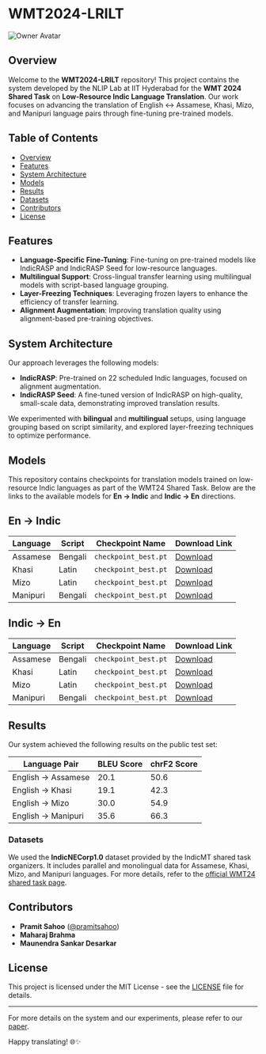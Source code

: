 # WMT2024-LRILT

![Owner Avatar](https://github.com/pramitsahoo/WMT2024-LRILT)

## Overview

Welcome to the **WMT2024-LRILT** repository! This project contains the system developed by the NLIP Lab at IIT Hyderabad for the **WMT 2024 Shared Task** on **Low-Resource Indic Language Translation**. Our work focuses on advancing the translation of English ↔ Assamese, Khasi, Mizo, and Manipuri language pairs through fine-tuning pre-trained models.

## Table of Contents

- [Overview](#overview)
- [Features](#features)
- [System Architecture](#system-architecture)
- [Models](#models)
- [Results](#results)
- [Datasets](#datasets)
- [Contributors](#contributors)
- [License](#license)

## Features

- **Language-Specific Fine-Tuning**: Fine-tuning on pre-trained models like IndicRASP and IndicRASP Seed for low-resource languages.
- **Multilingual Support**: Cross-lingual transfer learning using multilingual models with script-based language grouping.
- **Layer-Freezing Techniques**: Leveraging frozen layers to enhance the efficiency of transfer learning.
- **Alignment Augmentation**: Improving translation quality using alignment-based pre-training objectives.

## System Architecture

Our approach leverages the following models:

- **IndicRASP**: Pre-trained on 22 scheduled Indic languages, focused on alignment augmentation.
- **IndicRASP Seed**: A fine-tuned version of IndicRASP on high-quality, small-scale data, demonstrating improved translation results.

We experimented with **bilingual** and **multilingual** setups, using language grouping based on script similarity, and explored layer-freezing techniques to optimize performance.

## Models
This repository contains checkpoints for translation models trained on low-resource Indic languages as part of the WMT24 Shared Task. Below are the links to the available models for **En → Indic** and **Indic → En** directions.

## En → Indic

| **Language**   | **Script** | **Checkpoint Name**    | **Download Link**      |
|-----------------|------------|------------------------|-------------------------|
| Assamese        | Bengali    | `checkpoint_best.pt`   | [Download](https://iith-my.sharepoint.com/:u:/g/personal/ai23mtech14004_iith_ac_in/EUcFO1SHmDRCicxB_9Ld2ncBTgRHFZHIyv23um5C2c6vtg?e=XVe6yl)          |
| Khasi           | Latin      | `checkpoint_best.pt`   | [Download](https://iith-my.sharepoint.com/:u:/g/personal/ai23mtech14004_iith_ac_in/ETB5zM6ptDhGsc5IrpFM4w0BpjBJEJCB2PwbJOZsWLT4Kw?e=WbGB5n)          |
| Mizo            | Latin      | `checkpoint_best.pt`   | [Download](https://iith-my.sharepoint.com/:u:/g/personal/ai23mtech14004_iith_ac_in/EVfa_BvcWmVDjOPiNTsBZegBc6iTYW0l9mknUHPxVhzGGg?e=gn3Sjg)          |
| Manipuri        | Bengali    | `checkpoint_best.pt`   | [Download](https://iith-my.sharepoint.com/:u:/g/personal/ai23mtech14004_iith_ac_in/EQzhRVE7VZxCnzTeORKiNjsBUxUCfQ5rx8P5tJkZlTdy1A?e=1uqGK0)          |

## Indic → En

| **Language**   | **Script** | **Checkpoint Name**    | **Download Link**      |
|-----------------|------------|------------------------|-------------------------|
| Assamese        | Bengali    | `checkpoint_best.pt`   | [Download](https://iith-my.sharepoint.com/:u:/g/personal/ai23mtech14004_iith_ac_in/ES2TnnjmxSZBvnmSExzLXMcBy31OE5S87jygg2K52c3tow?e=CEJKPn)          |
| Khasi           | Latin      | `checkpoint_best.pt`   | [Download](https://iith-my.sharepoint.com/:u:/g/personal/ai23mtech14004_iith_ac_in/EZhoUBHM3aZIiAY4HDqJxIsBYbJURpprRRYqDnxn6ch6Kg?e=3jFzp8)          |
| Mizo            | Latin      | `checkpoint_best.pt`   | [Download](https://iith-my.sharepoint.com/:u:/g/personal/ai23mtech14004_iith_ac_in/ERioM87UCkZKig0xecFgc78BtorlVaji3hiRIRzj0R0egQ?e=7iPEl6)          |
| Manipuri        | Bengali    | `checkpoint_best.pt`   | [Download](https://iith-my.sharepoint.com/:u:/g/personal/ai23mtech14004_iith_ac_in/Eb_TtoCElpBHguybk-wZCRsBoJ6QZJWIu0e-nrJ1c-Mbpg?e=dhzW0W)          |



## Results

Our system achieved the following results on the public test set:

| Language Pair   | BLEU Score | chrF2 Score |
|-----------------|------------|-------------|
| English → Assamese | 20.1      | 50.6        |
| English → Khasi    | 19.1      | 42.3        |
| English → Mizo     | 30.0      | 54.9        |
| English → Manipuri | 35.6      | 66.3        |


### Datasets

We used the **IndicNECorp1.0** dataset provided by the IndicMT shared task organizers. It includes parallel and monolingual data for Assamese, Khasi, Mizo, and Manipuri languages. For more details, refer to the [official WMT24 shared task page](https://www2.statmt.org/wmt24/indic-mt-task.html).

## Contributors

- **Pramit Sahoo** ([@pramitsahoo](https://github.com/pramitsahoo))
- **Maharaj Brahma**
- **Maunendra Sankar Desarkar**

## License

This project is licensed under the MIT License - see the [LICENSE](LICENSE) file for details.

---

For more details on the system and our experiments, please refer to our [paper](https://arxiv.org/abs/2410.03215v1).

Happy translating! 🌐✨
